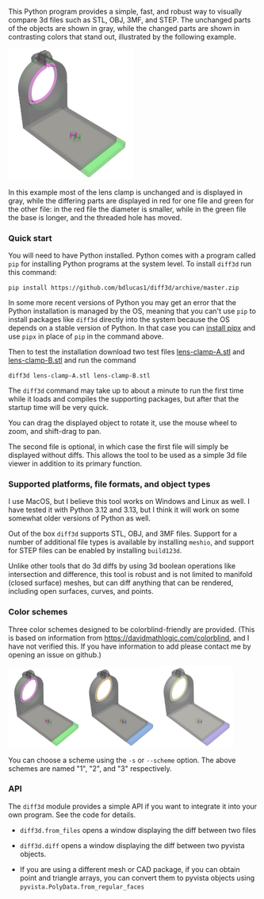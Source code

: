 This Python program provides a simple, fast, and robust way to visually
compare 3d files such as STL, OBJ, 3MF, and STEP. The unchanged parts
of the objects are shown in gray, while the changed parts are shown in
contrasting colors that stand out, illustrated by the following
example.

<img src="examples/scheme1.png" width="50%">

In this example most of the lens clamp is unchanged and is displayed
in gray, while the differing parts are displayed in red for one file
and green for the other file: in the red file the diameter is smaller,
while in the green file the base is longer, and the threaded hole has
moved.


### Quick start

You will need to have Python installed. Python comes with a program
called `pip` for installing Python programs at the system level. To
install `diff3d` run this command:

    pip install https://github.com/bdlucas1/diff3d/archive/master.zip

In some more recent versions of Python you may get an error that the
Python installation is managed by the OS, meaning that you can't use
`pip` to install packages like `diff3d` directly into the system
because the OS depends on a stable version of Python. In that case you
can [install pipx](https://pipx.pypa.io/stable/installation/) and use
`pipx` in place of `pip` in the command above.

Then to test the installation download two test files
[lens-clamp-A.stl](https://github.com/bdlucas1/diff3d/blob/master/examples/lens-clamp-A.stl)
and
[lens-clamp-B.stl](https://github.com/bdlucas1/diff3d/blob/master/examples/lens-clamp-B.stl)
and run the command

    diff3d lens-clamp-A.stl lens-clamp-B.stl

The `diff3d` command may take up to about a minute to run the first
time while it loads and compiles the supporting packages, but after
that the startup time will be very quick.

You can drag the displayed object to rotate it, use the mouse wheel to
zoom, and shift-drag to pan.

The second file is optional, in which case the first file will simply
be displayed without diffs. This allows the tool to be used as a
simple 3d file viewer in addition to its primary function.


### Supported platforms, file formats, and object types

I use MacOS, but I believe this tool works on Windows and Linux
as well. I have tested it with Python 3.12 and 3.13, but I think
it will work on some somewhat older versions of Python as well.

Out of the box `diff3d` supports STL, OBJ, and 3MF files. Support for a
number of additional file types is available by installing `meshio`,
and support for STEP files can be enabled by installing `build123d`.

Unlike other tools that do 3d diffs by using 3d boolean operations
like intersection and difference, this tool is robust and is not
limited to manifold (closed surface) meshes, but can diff anything that
can be rendered, including open surfaces, curves, and points.


### Color schemes

Three color schemes designed to be colorblind-friendly are
provided. (This is based on information from
https://davidmathlogic.com/colorblind, and I have not verified
this. If you have information to add please contact me by opening an
issue on github.)

<img src="examples/scheme1.png" width="30%"><img src="examples/scheme2.png" width="30%"><img src="examples/scheme3.png" width="30%">

You can choose a scheme using the `-s` or `--scheme` option.  The
above schemes are named "1", "2", and "3" respectively.


### API

The `diff3d` module provides a simple API if you want to integrate it
into your own program. See the code for details.

* `diff3d.from_files` opens a window displaying the diff between two files

* `diff3d.diff` opens a window displaying the diff between two pyvista objects.

* If you are using a different mesh or CAD package, if you can obtain
  point and triangle arrays, you can convert them to pyvista objects
  using `pyvista.PolyData.from_regular_faces`
